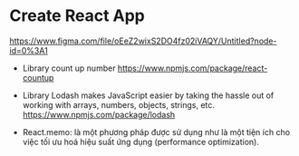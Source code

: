 # Create React App

https://www.figma.com/file/oEeZ2wixS2DO4fz02iVAQY/Untitled?node-id=0%3A1

- Library count up number
https://www.npmjs.com/package/react-countup

- Library Lodash makes JavaScript easier by taking the hassle out of working with arrays, numbers, objects, strings, etc.
https://www.npmjs.com/package/lodash

- React.memo: là một phương pháp được sử dụng như là một tiện ích cho việc tối ưu hoá hiệu suất ứng dụng (performance optimization). 

